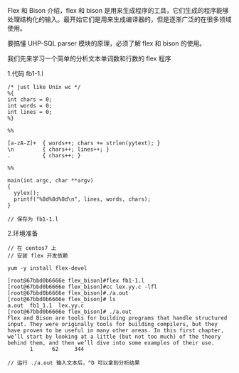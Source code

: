 Flex 和 Bison 介绍，flex 和 bison 是用来生成程序的工具，它们生成的程序能够处理结构化的输入。最开始它们是用来生成编译器的，但是逐渐广泛的在很多领域使用。

要搞懂 UHP-SQL parser 模块的原理，必须了解 flex 和 bison 的使用。

我们先来学习一个简单的分析文本单词数和行数的 flex 程序


1.代码 fb1-1.l

```
/* just like Unix wc */
%{
int chars = 0;
int words = 0;
int lines = 0;
%}

%%

[a-zA-Z]+  { words++; chars += strlen(yytext); }
\n         { chars++; lines++; }
.          { chars++; }

%%

main(int argc, char **argv)
{
  yylex();
  printf("%8d%8d%8d\n", lines, words, chars);
}

// 保存为 fb1-1.l
```

2.环境准备

```
// 在 centos7 上
// 安装 flex 开发依赖

yum -y install flex-devel

[root@67bbd0b6666e flex_bison]#flex fb1-1.l
[root@67bbd0b6666e flex_bison]#cc lex.yy.c -lfl
[root@67bbd0b6666e flex_bison]#./a.out
[root@67bbd0b6666e flex_bison]# ls
a.out  fb1_1.1  lex.yy.c
[root@67bbd0b6666e flex_bison]# ./a.out
Flex and Bison are tools for building programs that handle structured input. They were originally tools for building compilers, but they have proven to be useful in many other areas. In this first chapter, we’ll start by looking at a little (but not too much) of the theory behind them, and then we’ll dive into some examples of their use.
       1      62     344

// 运行 ./a.out 输入文本后，^D 可以拿到分析结果 
```
